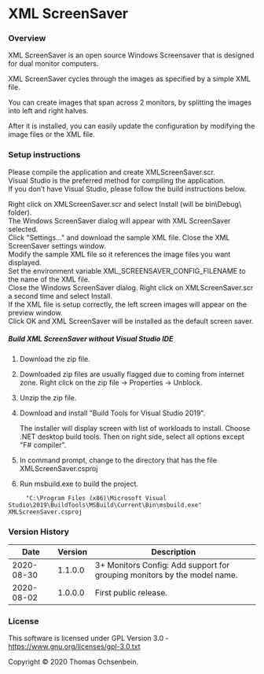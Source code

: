 # XML ScreenSaver


### Overview

XML ScreenSaver is an open source Windows Screensaver that is designed for dual monitor computers.

XML ScreenSaver cycles through the images as specified by a simple XML file.

You can create images that span across 2 monitors, by splitting the images into left and right halves.

After it is installed, you can easily update the configuration by modifying the image files or the XML file.


### Setup instructions

Please compile the application and create XMLScreenSaver.scr.  
Visual Studio is the preferred method for compiling the application.  
If you don’t have Visual Studio, please follow the build instructions below.

Right click on XMLScreenSaver.scr and select Install (will be bin\Debug\ folder).  
The Windows ScreenSaver dialog will appear with XML ScreenSaver selected.  
Click "Settings..." and download the sample XML file. Close the XML ScreenSaver settings window.  
Modify the sample XML file so it references the image files you want displayed.  
Set the environment variable XML_SCREENSAVER_CONFIG_FILENAME to the name of the XML file.  
Close the Windows ScreenSaver dialog. Right click on XMLScreenSaver.scr a second time and select Install.  
If the XML file is setup correctly, the left screen images will appear on the preview window.  
Click OK and XML ScreenSaver will be installed as the default screen saver.


##### Build XML ScreenSaver without Visual Studio IDE

1.  Download the zip file.

2.  Downloaded zip files are usually flagged due to coming from internet zone.
    Right click on the zip file -> Properties -> Unblock.

3.  Unzip the zip file.

4.  Download and install "Build Tools for Visual Studio 2019".

    The installer will display screen with list of workloads to install.
    Choose .NET desktop build tools.
    Then on right side, select all options except "F# compiler".
    
6.  In command prompt, change to the directory that has the file XMLScreenSaver.csproj

7.  Run msbuild.exe to build the project.

~~~~
     "C:\Program Files (x86)\Microsoft Visual Studio\2019\BuildTools\MSBuild\Current\Bin\msbuild.exe" XMLScreenSaver.csproj
~~~~


### Version History

| Date       | Version   | Description                                                                  |
|------------|-----------|------------------------------------------------------------------------------|
| 2020-08-30 | 1.1.0.0   | 3+ Monitors Config: Add support for grouping monitors by the model name.     |
| 2020-08-02 | 1.0.0.0   | First public release.                                                        |


### License

This software is licensed under GPL Version 3.0 - https://www.gnu.org/licenses/gpl-3.0.txt

Copyright © 2020 Thomas Ochsenbein.
